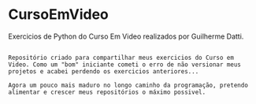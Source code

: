 # CursoEmVideo
 Exercicios de Python do Curso Em Video realizados por Guilherme Datti.

~~~~~~~~~~~~~~

Repositório criado para compartilhar meus exercicios do Curso em Video. Como um "bom" iniciante cometi o erro de não versionar meus projetos e acabei perdendo os exercicios anteriores...

Agora um pouco mais maduro no longo caminho da programação, pretendo alimentar e crescer meus repositórios o máximo possivel.
